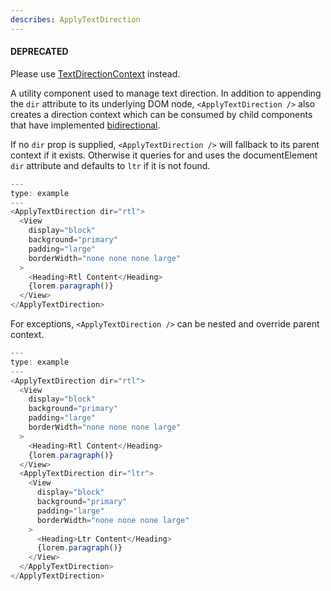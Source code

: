 ```yaml
---
describes: ApplyTextDirection
---
```


#### DEPRECATED

Please use [TextDirectionContext](#TextDirectionContext) instead.

A utility component used to manage text direction. In addition to appending the `dir` attribute to
its underlying DOM node, `<ApplyTextDirection />` also creates a direction context which can be
consumed by child components that have implemented [bidirectional](#bidirectional).

If no `dir` prop is supplied, `<ApplyTextDirection />` will fallback to its parent context if it
exists. Otherwise it queries for and uses the documentElement `dir` attribute and defaults to `ltr`
if it is not found.

```javascript
---
type: example
---
<ApplyTextDirection dir="rtl">
  <View
    display="block"
    background="primary"
    padding="large"
    borderWidth="none none none large"
  >
    <Heading>Rtl Content</Heading>
    {lorem.paragraph()}
  </View>
</ApplyTextDirection>
```

For exceptions, `<ApplyTextDirection />` can be nested and override parent context.

```javascript
---
type: example
---
<ApplyTextDirection dir="rtl">
  <View
    display="block"
    background="primary"
    padding="large"
    borderWidth="none none none large"
  >
    <Heading>Rtl Content</Heading>
    {lorem.paragraph()}
  </View>
  <ApplyTextDirection dir="ltr">
    <View
      display="block"
      background="primary"
      padding="large"
      borderWidth="none none none large"
    >
      <Heading>Ltr Content</Heading>
      {lorem.paragraph()}
    </View>
  </ApplyTextDirection>
</ApplyTextDirection>
```
